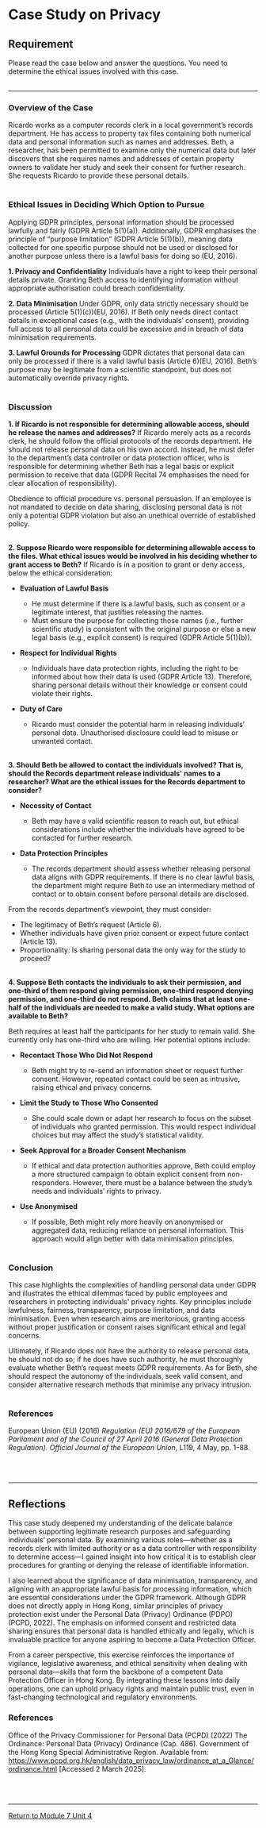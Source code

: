 # Case Study on Privacy


## Requirement
Please read the case below and answer the questions. You need to determine the ethical issues involved with this case.
<br><br>

--- 

### Overview of the Case
Ricardo works as a computer records clerk in a local government’s records department. He has access to property tax files containing both numerical data and personal information such as names and addresses. Beth, a researcher, has been permitted to examine only the numerical data but later discovers that she requires names and addresses of certain property owners to validate her study and seek their consent for further research. She requests Ricardo to provide these personal details.
<br><br>

### Ethical Issues in Deciding Which Option to Pursue
Applying GDPR principles, personal information should be processed lawfully and fairly (GDPR Article 5(1)(a)). Additionally, GDPR emphasises the principle of “purpose limitation” (GDPR Article 5(1)(b)), meaning data collected for one specific purpose should not be used or disclosed for another purpose unless there is a lawful basis for doing so (EU, 2016).

**1. Privacy and Confidentiality**
Individuals have a right to keep their personal details private. Granting Beth access to identifying information without appropriate authorisation could breach confidentiality.

**2. Data Minimisation**
Under GDPR, only data strictly necessary should be processed (Article 5(1)(c))(EU, 2016). If Beth only needs direct contact details in exceptional cases (e.g., with the individuals’ consent), providing full access to all personal data could be excessive and in breach of data minimisation requirements.

**3. Lawful Grounds for Processing**
GDPR dictates that personal data can only be processed if there is a valid lawful basis (Article 6)(EU, 2016). Beth’s purpose may be legitimate from a scientific standpoint, but does not automatically override privacy rights.
<br><br>

### Discussion
**1. If Ricardo is not responsible for determining allowable access, should he release the names and addresses?**
If Ricardo merely acts as a records clerk, he should follow the official protocols of the records department. He should not release personal data on his own accord. Instead, he must defer to the department’s data controller or data protection officer, who is responsible for determining whether Beth has a legal basis or explicit permission to receive that data (GDPR Recital 74 emphasises the need for clear allocation of responsibility).

Obedience to official procedure vs. personal persuasion. If an employee is not mandated to decide on data sharing, disclosing personal data is not only a potential GDPR violation but also an unethical override of established policy.
<br><br>

**2. Suppose Ricardo were responsible for determining allowable access to the files. What ethical issues would be involved in his deciding whether to grant access to Beth?**
If Ricardo is in a position to grant or deny access, below the ethical consideration:

 - **Evaluation of Lawful Basis**
   - He must determine if there is a lawful basis, such as consent or a legitimate interest, that justifies releasing the names.
   - Must ensure the purpose for collecting those names (i.e., further scientific study) is consistent with the original purpose or else a new legal basis (e.g., explicit consent) is required (GDPR Article 5(1)(b)).
 
 - **Respect for Individual Rights**
   - Individuals have data protection rights, including the right to be informed about how their data is used (GDPR Article 13). Therefore, sharing personal details without their knowledge or consent could violate their rights.
 
 - **Duty of Care**
   - Ricardo must consider the potential harm in releasing individuals’ personal data. Unauthorised disclosure could lead to misuse or unwanted contact.
<br><br>

**3. Should Beth be allowed to contact the individuals involved? That is, should the Records department release individuals' names to a researcher? What are the ethical issues for the Records department to consider?**

 - **Necessity of Contact**
   - Beth may have a valid scientific reason to reach out, but ethical considerations include whether the individuals have agreed to be contacted for further research.
        
 - **Data Protection Principles**
   - The records department should assess whether releasing personal data aligns with GDPR requirements. If there is no clear lawful basis, the department might require Beth to use an intermediary method of contact or to obtain consent before personal details are disclosed.

From the records department’s viewpoint, they must consider:
 - The legitimacy of Beth’s request (Article 6).
 - Whether individuals have given prior consent or expect future contact (Article 13).
 - Proportionality: Is sharing personal data the only way for the study to proceed?
<br><br>

**4. Suppose Beth contacts the individuals to ask their permission, and one-third of them respond giving permission, one-third respond denying permission, and one-third do not respond. Beth claims that at least one-half of the individuals are needed to make a valid study. What options are available to Beth?**

Beth requires at least half the participants for her study to remain valid. She currently only has one-third who are willing. Her potential options include:

 - **Recontact Those Who Did Not Respond**
   - Beth might try to re-send an information sheet or request further consent. However, repeated contact could be seen as intrusive, raising ethical and privacy concerns.

 - **Limit the Study to Those Who Consented**
   - She could scale down or adapt her research to focus on the subset of individuals who granted permission. This would respect individual choices but may affect the study’s statistical validity.
 
 - **Seek Approval for a Broader Consent Mechanism**
   - If ethical and data protection authorities approve, Beth could employ a more structured campaign to obtain explicit consent from non-responders. However, there must be a balance between the study’s needs and individuals’ rights to privacy.
 
 - **Use Anonymised**
   - If possible, Beth might rely more heavily on anonymised or aggregated data, reducing reliance on personal information. This approach would align better with data minimisation principles.
<br><br>

### Conclusion
This case highlights the complexities of handling personal data under GDPR and illustrates the ethical dilemmas faced by public employees and researchers in protecting individuals' privacy rights. Key principles include lawfulness, fairness, transparency, purpose limitation, and data minimisation. Even when research aims are meritorious, granting access without proper justification or consent raises significant ethical and legal concerns.

Ultimately, if Ricardo does not have the authority to release personal data, he should not do so; if he does have such authority, he must thoroughly evaluate whether Beth’s request meets GDPR requirements. As for Beth, she should respect the autonomy of the individuals, seek valid consent, and consider alternative research methods that minimise any privacy intrusion.
<br><br>

### References
European Union (EU) (2016) _Regulation (EU) 2016/679 of the European Parliament and of the Council of 27 April 2016 (General Data Protection Regulation). Official Journal of the European Union_, L119, 4 May, pp. 1–88.


<br><br>

---


## Reflections
This case study deepened my understanding of the delicate balance between supporting legitimate research purposes and safeguarding individuals’ personal data. By examining various roles—whether as a records clerk with limited authority or as a data controller with responsibility to determine access—I gained insight into how critical it is to establish clear procedures for granting or denying the release of identifiable information.

I also learned about the significance of data minimisation, transparency, and aligning with an appropriate lawful basis for processing information, which are essential considerations under the GDPR framework. Although GDPR does not directly apply in Hong Kong, similar principles of privacy protection exist under the Personal Data (Privacy) Ordinance (PDPO) (PCPD, 2022). The emphasis on informed consent and restricted data sharing ensures that personal data is handled ethically and legally, which is invaluable practice for anyone aspiring to become a Data Protection Officer.

From a career perspective, this exercise reinforces the importance of vigilance, legislative awareness, and ethical sensitivity when dealing with personal data—skills that form the backbone of a competent Data Protection Officer in Hong Kong. By integrating these lessons into daily operations, one can uphold privacy rights and maintain public trust, even in fast-changing technological and regulatory environments.

### References
Office of the Privacy Commissioner for Personal Data (PCPD) (2022) The Ordinance: Personal Data (Privacy) Ordinance (Cap. 486). Government of the Hong Kong Special Administrative Region. Available from: https://www.pcpd.org.hk/english/data_privacy_law/ordinance_at_a_Glance/ordinance.html [Accessed 2 March 2025].

<br><br>

---

[Return to Module 7 Unit 4](RMPP_Unit04.md)
